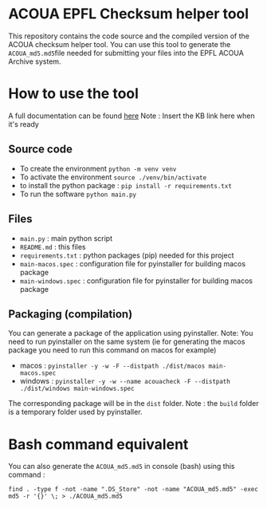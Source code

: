 ACOUA EPFL Checksum helper tool
========

This repository contains the code source and the compiled version of the ACOUA checksum helper tool.
You can use this tool to generate the ```ACOUA_md5.md5```file needed for submitting your files into the EPFL ACOUA Archive system.


# How to use the tool

A full documentation can be found [here]() Note : Insert the KB link here when it's ready


## Source code

* To create the environment ```python -m venv venv```
* To activate the environment ```source ./venv/bin/activate```
* to install the python package : ```pip install -r requirements.txt```
* To run the software ```python main.py```

## Files

* ```main.py``` : main python script
* ```README.md``` : this files
* ```requirements.txt``` : python packages (pip) needed for this project
* ```main-macos.spec``` : configuration file for pyinstaller for building macos package
* ```main-windows.spec``` : configuration file for pyinstaller for building macos package


## Packaging (compilation)

You can generate a package of the application using pyinstaller.
Note: You need to run pyinstaller on the same system (ie for generating the macos package you need to run this command on macos for example)

* macos :  ```pyinstaller -y -w -F --distpath ./dist/macos main-macos.spec```
* windows : ```pyinstaller -y -w --name acouacheck -F --distpath ./dist/windows main-windows.spec ```

The corresponding package will be in the ```dist``` folder.
Note : the ```build``` folder is a temporary folder used by pyinstaller.

# Bash command equivalent

You can also generate the ```ACOUA_md5.md5``` in console (bash) using this command :

```find . -type f -not -name ".DS_Store" -not -name "ACOUA_md5.md5" -exec md5 -r '{}' \; > ./ACOUA_md5.md5```
